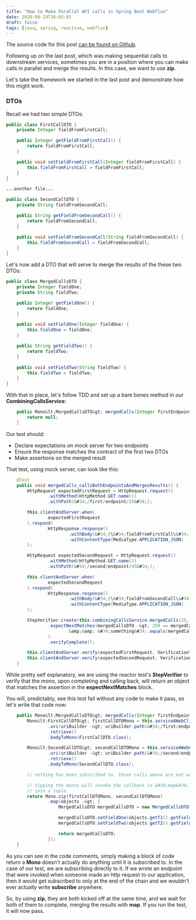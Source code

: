 ```yaml
---
title: "How to Make Parallel API calls in Spring Boot Webflux"
date: 2020-09-19T16:03:01
draft: false
tags: [java, spring, reactive, webflux]
---
```


The source code for this post [can be found on Github](https://github.com/nfisher23/reactive-programming-webflux/tree/master/api-calls-and-resilience).

Following up on the last post, which was making sequential calls to downstream services, sometimes you are in a position where you can make calls in parallel and merge the results. In this case, we want to use **zip**.

Let&#39;s take the framework we started in the last post and demonstrate how this might work.

### DTOs

Recall we had two simple DTOs:

```java
public class FirstCallDTO {
    private Integer fieldFromFirstCall;

    public Integer getFieldFromFirstCall() {
        return fieldFromFirstCall;
    }

    public void setFieldFromFirstCall(Integer fieldFromFirstCall) {
        this.fieldFromFirstCall = fieldFromFirstCall;
    }
}

...another file...

public class SecondCallDTO {
    private String fieldFromSecondCall;

    public String getFieldFromSecondCall() {
        return fieldFromSecondCall;
    }

    public void setFieldFromSecondCall(String fieldFromSecondCall) {
        this.fieldFromSecondCall = fieldFromSecondCall;
    }
}

```

Let&#39;s now add a DTO that will serve to merge the results of the these two DTOs:

```java
public class MergedCallsDTO {
    private Integer fieldOne;
    private String fieldTwo;

    public Integer getFieldOne() {
        return fieldOne;
    }

    public void setFieldOne(Integer fieldOne) {
        this.fieldOne = fieldOne;
    }

    public String getFieldTwo() {
        return fieldTwo;
    }

    public void setFieldTwo(String fieldTwo) {
        this.fieldTwo = fieldTwo;
    }
}

```

With that in place, let&#39;s follow TDD and set up a bare bones method in our **CombiningCallsService**:

```java
    public Mono&lt;MergedCallsDTO&gt; mergedCalls(Integer firstEndpointParam, Integer secondEndpointParam) {
        return null;
    }

```

Our test should:

- Declare expectations on mock server for two endpoints
- Ensure the response matches the contract of the first two DTOs
- Make assertions on the merged result

That test, using mock server, can look like this:

```java
    @Test
    public void mergedCalls_callsBothEndpointsAndMergesResults() {
        HttpRequest expectedFirstRequest = HttpRequest.request()
                .withMethod(HttpMethod.GET.name())
                .withPath(&#34;/first/endpoint/25&#34;);

        this.clientAndServer.when(
                expectedFirstRequest
        ).respond(
                HttpResponse.response()
                        .withBody(&#34;{\&#34;fieldFromFirstCall\&#34;: 250}&#34;)
                        .withContentType(MediaType.APPLICATION_JSON)
        );

        HttpRequest expectedSecondRequest = HttpRequest.request()
                .withMethod(HttpMethod.GET.name())
                .withPath(&#34;/second/endpoint/45&#34;);

        this.clientAndServer.when(
                expectedSecondRequest
        ).respond(
                HttpResponse.response()
                        .withBody(&#34;{\&#34;fieldFromSecondCall\&#34;: \&#34;something\&#34;}&#34;)
                        .withContentType(MediaType.APPLICATION_JSON)
        );

        StepVerifier.create(this.combiningCallsService.mergedCalls(25, 45))
                .expectNextMatches(mergedCallsDTO -&gt; 250 == mergedCallsDTO.getFieldOne()
                        &amp;&amp; &#34;something&#34;.equals(mergedCallsDTO.getFieldTwo())
                )
                .verifyComplete();

        this.clientAndServer.verify(expectedFirstRequest, VerificationTimes.once());
        this.clientAndServer.verify(expectedSecondRequest, VerificationTimes.once());
    }

```

While pretty self explanatory, we are using the reactor test&#39;s **StepVerifier** to verify that the mono, upon completing and calling back, will return an object that matches the assertion in the **expectNextMatches** block.

You will, predictably, see this test fail without any code to make it pass, so let&#39;s write that code now:

```java
    public Mono&lt;MergedCallsDTO&gt; mergedCalls(Integer firstEndpointParam, Integer secondEndpointParam) {
        Mono&lt;FirstCallDTO&gt; firstCallDTOMono = this.serviceAWebClient.get()
                .uri(uriBuilder -&gt; uriBuilder.path(&#34;/first/endpoint/{param}&#34;).build(firstEndpointParam))
                .retrieve()
                .bodyToMono(FirstCallDTO.class);

        Mono&lt;SecondCallDTO&gt; secondCallDTOMono = this.serviceAWebClient.get()
                .uri(uriBuilder -&gt; uriBuilder.path(&#34;/second/endpoint/{param}&#34;).build(secondEndpointParam))
                .retrieve()
                .bodyToMono(SecondCallDTO.class);

        // nothing has been subscribed to, those calls above are not waiting for anything and are not subscribed to, yet

        // zipping the monos will invoke the callback in &#34;map&#34; once both of them have completed, merging the results
        // into a tuple.
        return Mono.zip(firstCallDTOMono, secondCallDTOMono)
                .map(objects -&gt; {
                    MergedCallsDTO mergedCallsDTO = new MergedCallsDTO();

                    mergedCallsDTO.setFieldOne(objects.getT1().getFieldFromFirstCall());
                    mergedCallsDTO.setFieldTwo(objects.getT2().getFieldFromSecondCall());

                    return mergedCallsDTO;
                });
    }

```

As you can see in the code comments, simply making a block of code return a **Mono** doesn&#39;t actually do anything until it is subscribed to. In the case of our test, we are subscribing directly to it. If we wrote an endpoint that were invoked when someone made an http request to our application, then it would get subscribed to only at the end of the chain and we wouldn&#39;t ever actually write **subscribe** anywhere.

So, by using **zip**, they are both kicked off at the same time, and we wait for both of them to complete, merging the results with **map**. If you run the test, it will now pass.
